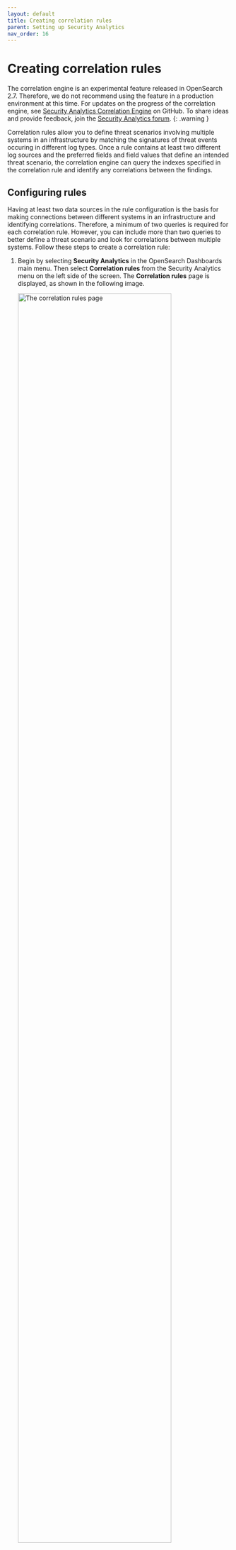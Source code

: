 ```yaml
---
layout: default
title: Creating correlation rules
parent: Setting up Security Analytics
nav_order: 16
---
```


# Creating correlation rules

The correlation engine is an experimental feature released in OpenSearch 2.7. Therefore, we do not recommend using the feature in a production environment at this time. For updates on the progress of the correlation engine, see [Security Analytics Correlation Engine](https://github.com/opensearch-project/security-analytics/issues/369) on GitHub. To share ideas and provide feedback, join the [Security Analytics forum](https://forum.opensearch.org/c/plugins/security-analytics/73).
{: .warning }

Correlation rules allow you to define threat scenarios involving multiple systems in an infrastructure by matching the signatures of threat events occuring in different log types. Once a rule contains at least two different log sources and the preferred fields and field values that define an intended threat scenario, the correlation engine can query the indexes specified in the correlation rule and identify any correlations between the findings.


## Configuring rules

Having at least two data sources in the rule configuration is the basis for making connections between different systems in an infrastructure and identifying correlations. Therefore, a minimum of two queries is required for each correlation rule. However, you can include more than two queries to better define a threat scenario and look for correlations between multiple systems. Follow these steps to create a correlation rule:

1. Begin by selecting **Security Analytics** in the OpenSearch Dashboards main menu. Then select **Correlation rules** from the Security Analytics menu on the left side of the screen. The **Correlation rules** page is displayed, as shown in the following image.
   
   <img src="{{site.url}}{{site.baseurl}}/images/Security/sec-analytics/create-corr-rule.png" alt="The correlation rules page" width="85%">

1. Select **Create correlation rule**. The **Create correlation rule** window opens.
1. In the **Correlation rule details** field, enter a name for the rule, as shown in the following image.
  
   <img src="{{site.url}}{{site.baseurl}}/images/Security/sec-analytics/corr-rule-config1.png" alt="The correlation rule name" width="50%">

1. The **Correlation queries** field contains two dropdown lists. In the **Select index** dropdown list, specify an index or index pattern for the data source. In the **Log type** dropdown list, specify the log type associated with the index, as shown in the following image.
  
   <img src="{{site.url}}{{site.baseurl}}/images/Security/sec-analytics/corr-rule-config2.png" alt="The data source and log type for the query" width="45%">
  
1. In the **Field** dropdown list, specify a log field. In the **Field value** text box, enter a value for the field, as shown in the following image.
  
   <img src="{{site.url}}{{site.baseurl}}/images/Security/sec-analytics/corr-rule-config3.png" alt="The field and field value for the query" width="45%">

1. To add more fields to the query, select **Add field**.    
1. After configuring the first query, repeat the previous step to configure a second query. You can select **Add query** at the bottom of the window to add more queries for the rule, as shown in the following image.
  
   <img src="{{site.url}}{{site.baseurl}}/images/Security/sec-analytics/corr-rule-config4.png" alt="A second query for the correlation rule" width="50%">

1. Once the rule is complete, select **Create correlation rule** in the lower-right corner of the window. OpenSearch creates a new rule, the screen returns to the **Correlation rules** window, and the new rule appears in the table of correlation rules.


## Setting a time window

The Cluster Settings API allows you to correlate findings within a set time window. For example, if your time window is three minutes, the system attempts to correlate findings defined in the threat scenario only when they occur within three minutes of one another. By default, the time window is five minutes. For more information about the Cluster Settings API, see [Cluster settings]({{site.url}}{{site.baseurl}}/api-reference/cluster-api/cluster-settings/).

### Example request

The following PUT call sets the time window to two minutes:

```json
PUT /_cluster/settings
{
  "transient": {
    "plugins.security_analytics.correlation_time_window": "2m"
  }
}
```
{% include copy-curl.html %}


## Next steps

After creating detectors and correlation rules, you can use the correlation graph to observe the correlations between findings from different log sources. For information about working with the correlation graph, see [Working with the correlation graph]({{site.url}}{{site.baseurl}}/security-analytics/usage/correlation-graph/). 

